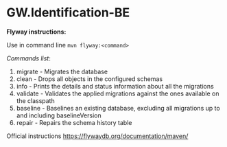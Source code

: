 # GW.Identification-BE
**Flyway instructions:**

Use in command line `mvn flyway:<command>`

_Commands list_:
1. migrate - Migrates the database
2. clean - Drops all objects in the configured schemas
3. info - Prints the details and status information about all the migrations
4. validate - Validates the applied migrations against the ones available on the classpath
5. baseline - Baselines an existing database, excluding all migrations up to and including baselineVersion
6. repair - Repairs the schema history table

Official instructions https://flywaydb.org/documentation/maven/